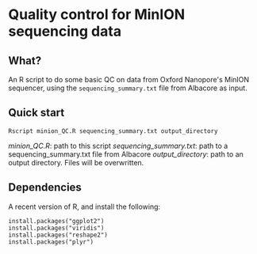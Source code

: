 # Quality control for MinION sequencing data

## What?

An R script to do some basic QC on data from Oxford Nanopore's MinION sequencer, using the `sequencing_summary.txt` file from Albacore as input.


## Quick start

```
Rscript minion_QC.R sequencing_summary.txt output_directory
```

*minion_QC.R*: path to this script
*sequencing_summary.txt*: path to a sequencing_summary.txt file from Albacore
*output_directory*: path to an output directory. Files will be overwritten.

## Dependencies
A recent version of R, and install the following:

```
install.packages("ggplot2")
install.packages("viridis")
install.packages("reshape2")
install.packages("plyr")
```

